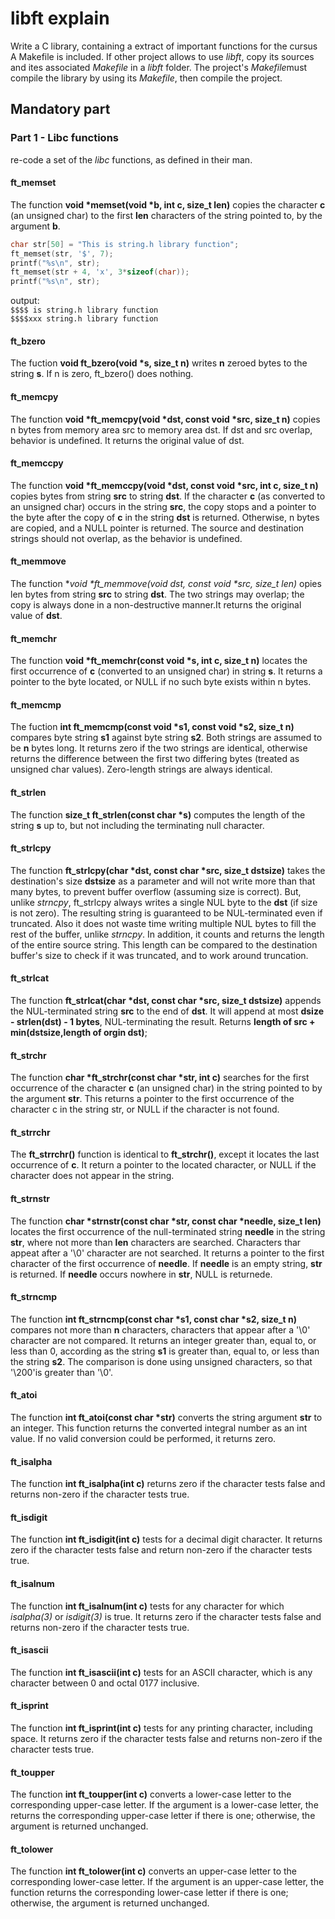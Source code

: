 # libft explain

Write a C library, containing a extract of important functions for the cursus
A Makefile is included. If other project allows to use *libft*, copy its sources and ites associated *Makefile* in a *libft* folder. The project's *Makefile*must compile the library by using its *Makefile*, then compile the project.

## Mandatory part

### Part 1 - Libc functions

re-code a set of the *libc* functions, as defined in their man.

#### ft_memset

The function **void \*memset(void \*b, int c, size_t len)** copies the character **c** (an unsigned char) to the first **len** characters of the string pointed to, by the argument **b**.

```C
char str[50] = "This is string.h library function";
ft_memset(str, '$', 7);
printf("%s\n", str);
ft_memset(str + 4, 'x', 3*sizeof(char));
printf("%s\n", str);
```

output:  
`$$$$ is string.h library function`  
`$$$$xxx string.h library function`

#### ft_bzero

The fuction **void	ft_bzero(void \*s, size_t n)** writes **n** zeroed bytes to the string **s**.  If n is zero, ft_bzero() does nothing.

#### ft_memcpy

The function **void	\*ft_memcpy(void \*dst, const void \*src, size_t n)** copies n bytes from memory area src to memory area dst.  If dst and src overlap, behavior is undefined. It returns the original value of dst.

#### ft_memccpy

The function **void \*ft_memccpy(void \*dst, const void \*src, int c, size_t n)** copies bytes from string **src** to string **dst**.  If the character **c** (as converted to an unsigned char) occurs in the string **src**, the copy stops and a pointer to the byte after the copy of **c** in the string **dst** is returned.  Otherwise, n bytes are copied, and a NULL pointer is returned. The source and destination strings should not overlap, as the behavior is undefined.

#### ft_memmove

The function **void \*ft_memmove(void *dst, const void \*src, size_t len)** opies len bytes from string **src** to string **dst**.  The two strings may overlap; the copy is always done in a non-destructive manner.It returns the original value of **dst**.

#### ft_memchr

The function **void \*ft_memchr(const void \*s, int c, size_t n)** locates the first occurrence of **c** (converted to an unsigned char) in string **s**. It returns a pointer to the byte located, or NULL if no such byte exists within n bytes.

#### ft_memcmp

The fuction **int ft_memcmp(const void \*s1, const void \*s2, size_t n)** compares byte string **s1** against byte string **s2**.  Both strings are assumed to be **n** bytes long. It returns zero if the two strings are identical, otherwise returns the difference between the first two differing bytes (treated as unsigned char values). Zero-length strings are always identical.

#### ft_strlen

The function **size_t  ft_strlen(const char \*s)** computes the length of the string **s** up to, but not including the terminating null character.

#### ft_strlcpy

The function **ft_strlcpy(char \*dst, const char \*src, size_t dstsize)** takes the destination's size **dstsize** as a parameter and will not write more than that many bytes, to prevent buffer overflow (assuming size is correct). But, unlike *strncpy*, ft_strlcpy always writes a single NUL byte to the **dst** (if size is not zero). The resulting string is guaranteed to be NUL-terminated even if truncated. Also it does not waste time writing multiple NUL bytes to fill the rest of the buffer, unlike *strncpy*. In addition, it counts and returns the length of the entire source string. This length can be compared to the destination buffer's size to check if it was truncated, and to work around truncation.

#### ft_strlcat

The function **ft_strlcat(char \*dst, const char \*src, size_t dstsize)** appends the NUL-terminated string **src** to the end of **dst**. It will append at most **dsize - strlen(dst) - 1 bytes**, NUL-terminating the result. Returns **length of src + min(dstsize,length of orgin dst)**;

#### ft_strchr

The function **char \*ft_strchr(const char \*str, int c)** searches for the first occurrence of the character **c** (an unsigned char) in the string pointed to by the argument **str**. This returns a pointer to the first occurrence of the character c in the string str, or NULL if the character is not found.

#### ft_strrchr

The **ft_strrchr()** function is identical to **ft_strchr()**, except it locates the last occurrence of **c**. It return a pointer to the located character, or NULL if the character does not appear in the string.

#### ft_strnstr

The function **char \*strnstr(const char \*str, const char \*needle, size_t len)** locates the first occurrence of the null-terminated string **needle** in the string **str**, where not more than **len** characters are searched. Characters thar appeat after a '\0' character are not searched. It returns a pointer to the first character of the first occurrence of **needle**. If **needle** is an empty string, **str** is returned. If **needle** occurs nowhere in **str**, NULL is returnede.

#### ft_strncmp

The function **int	ft_strncmp(const char \*s1, const char \*s2, size_t n)** compares not more than **n** characters, characters that appear after a '\0' character are not compared. It returns an integer greater than, equal to, or less than 0, according as the string **s1** is greater than, equal to, or less than the string **s2**.  The comparison is done using unsigned characters, so that '\200'is greater than '\0'.

#### ft_atoi

The function **int ft_atoi(const char \*str)** converts the string argument **str** to an integer. This function returns the converted integral number as an int value. If no valid conversion could be performed, it returns zero.

#### ft_isalpha

The function **int ft_isalpha(int c)** returns zero if the character tests false and returns non-zero if the character tests true.

#### ft_isdigit

The function **int	ft_isdigit(int c)** tests for a decimal digit character. It returns zero if the character tests false and return non-zero if the character tests true.

#### ft_isalnum

The function **int ft_isalnum(int c)** tests for any character for which *isalpha(3)* or *isdigit(3)* is true. It returns zero if the character tests false and returns non-zero if the character tests true.

#### ft_isascii

The function **int	ft_isascii(int c)** tests for an ASCII character, which is any character between 0 and octal 0177 inclusive.

#### ft_isprint

The function **int ft_isprint(int c)** tests for any printing character, including space. It returns zero if the character tests false and returns non-zero if the character tests true.

#### ft_toupper

The function **int ft_toupper(int c)** converts a lower-case letter to the corresponding upper-case letter. If the argument is a lower-case letter, the returns the corresponding upper-case letter if there is one; otherwise, the argument is returned unchanged.

#### ft_tolower

The function **int ft_tolower(int c)** converts an upper-case letter to the corresponding lower-case letter. If the argument is an upper-case letter, the function returns the corresponding lower-case letter if there is one; otherwise, the argument is returned unchanged.
